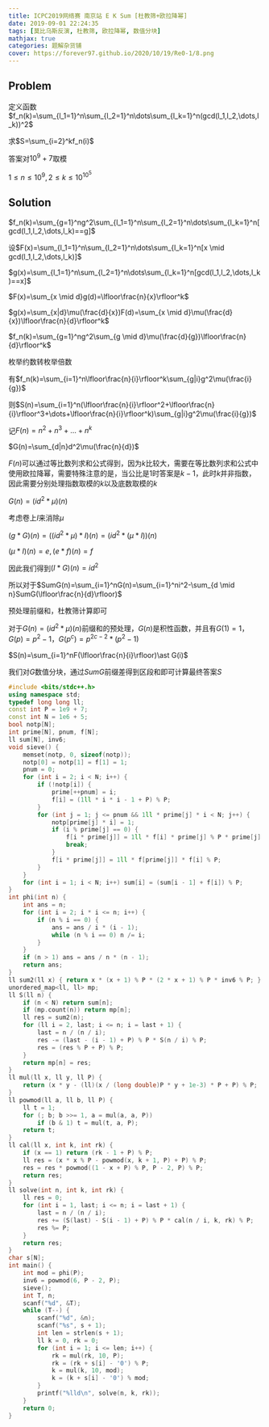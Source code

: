 ```yaml
---
title: ICPC2019网络赛 南京站 E K Sum [杜教筛+欧拉降幂]
date: 2019-09-01 22:24:35
tags: [莫比乌斯反演, 杜教筛, 欧拉降幂, 数值分块]
mathjax: true
categories: 题解杂货铺
cover: https://forever97.github.io/2020/10/19/Re0-1/8.png
---
```

## Problem
定义函数$f_n(k)=\sum_{l_1=1}^n\sum_{l_2=1}^n\dots\sum_{l_k=1}^n(gcd(l_1,l_2,\dots,l_k))^2$

求$S=\sum_{i=2}^kf_n(i)$

答案对$10^9+7$取模

$1 \le n \le 10^9,2 \le k \le 10^{10^5}$

## Solution
$f_n(k)=\sum_{g=1}^ng^2\sum_{l_1=1}^n\sum_{l_2=1}^n\dots\sum_{l_k=1}^n[gcd(l_1,l_2,\dots,l_k)==g]$

设$F(x)=\sum_{l_1=1}^n\sum_{l_2=1}^n\dots\sum_{l_k=1}^n[x \mid gcd(l_1,l_2,\dots,l_k)]$

$g(x)=\sum_{l_1=1}^n\sum_{l_2=1}^n\dots\sum_{l_k=1}^n[gcd(l_1,l_2,\dots,l_k)==x]$

$F(x)=\sum_{x \mid d}g(d)=\lfloor\frac{n}{x}\rfloor^k$

$g(x)=\sum_{x|d}\mu(\frac{d}{x})F(d)=\sum_{x \mid d}\mu(\frac{d}{x})\lfloor\frac{n}{d}\rfloor^k$

$f_n(k)=\sum_{g=1}^ng^2\sum_{g \mid d}\mu(\frac{d}{g})\lfloor\frac{n}{d}\rfloor^k$

枚举约数转枚举倍数

有$f_n(k)=\sum_{i=1}^n\lfloor\frac{n}{i}\rfloor^k\sum_{g|i}g^2\mu(\frac{i}{g})$

则$S(n)=\sum_{i=1}^n(\lfloor\frac{n}{i}\rfloor^2+\lfloor\frac{n}{i}\rfloor^3+\dots+\lfloor\frac{n}{i}\rfloor^k)\sum_{g|i}g^2\mu(\frac{i}{g})$

记$F(n)=n^2+n^3+\dots+n^k$

$G(n)=\sum_{d|n}d^2\mu(\frac{n}{d})$

$F(n)$可以通过等比数列求和公式得到，因为$k$比较大，需要在等比数列求和公式中使用欧拉降幂，需要特殊注意的是，当公比是1时答案是$k-1$，此时$k$并非指数，因此需要分别处理指数取模的$k$以及底数取模的$k$

$G(n)=(id^2\ast\mu)(n)$

考虑卷上$I$来消除$\mu$

$(g*G)(n)=((id^2\ast \mu)\ast I)(n)=(id^2\ast(\mu\ast I))(n)$

$(\mu\ast I)(n)=e,(e\ast f)(n)=f$

因此我们得到$(I\ast G)(n)=id^2$

所以对于$SumG(n)=\sum_{i=1}^nG(n)=\sum_{i=1}^ni^2-\sum_{d \mid n}SumG(\lfloor\frac{n}{d}\rfloor)$

预处理前缀和，杜教筛计算即可

对于$G(n)=(id^2\ast\mu)(n)$前缀和的预处理，$G(n)$是积性函数，并且有$G(1)=1$，$G(p)=p^2-1$，$G(p^c)=p^{2c-2}\ast (p^2-1)$

$S(n)=\sum_{i=1}^nF(\lfloor\frac{n}{i}\rfloor)\ast G(i)$

我们对$G$数值分块，通过$SumG$前缀差得到区段和即可计算最终答案$S$


```cpp
#include <bits/stdc++.h>
using namespace std;
typedef long long ll;
const int P = 1e9 + 7;
const int N = 1e6 + 5;
bool notp[N];
int prime[N], pnum, f[N];
ll sum[N], inv6;
void sieve() {
    memset(notp, 0, sizeof(notp));
    notp[0] = notp[1] = f[1] = 1;
    pnum = 0;
    for (int i = 2; i < N; i++) {
        if (!notp[i]) {
            prime[++pnum] = i;
            f[i] = (1ll * i * i - 1 + P) % P;
        }
        for (int j = 1; j <= pnum && 1ll * prime[j] * i < N; j++) {
            notp[prime[j] * i] = 1;
            if (i % prime[j] == 0) {
                f[i * prime[j]] = 1ll * f[i] * prime[j] % P * prime[j] % P;
                break;
            }
            f[i * prime[j]] = 1ll * f[prime[j]] * f[i] % P;
        }
    }
    for (int i = 1; i < N; i++) sum[i] = (sum[i - 1] + f[i]) % P;
}
int phi(int n) {
    int ans = n;
    for (int i = 2; i * i <= n; i++) {
        if (n % i == 0) {
            ans = ans / i * (i - 1);
            while (n % i == 0) n /= i;
        }
    }
    if (n > 1) ans = ans / n * (n - 1);
    return ans;
}
ll sum2(ll x) { return x * (x + 1) % P * (2 * x + 1) % P * inv6 % P; }
unordered_map<ll, ll> mp;
ll S(ll n) {
    if (n < N) return sum[n];
    if (mp.count(n)) return mp[n];
    ll res = sum2(n);
    for (ll i = 2, last; i <= n; i = last + 1) {
        last = n / (n / i);
        res -= (last - (i - 1) + P) % P * S(n / i) % P;
        res = (res % P + P) % P;
    }
    return mp[n] = res;
}
ll mul(ll x, ll y, ll P) {
    return (x * y - (ll)(x / (long double)P * y + 1e-3) * P + P) % P;
}
ll powmod(ll a, ll b, ll P) {
    ll t = 1;
    for (; b; b >>= 1, a = mul(a, a, P))
        if (b & 1) t = mul(t, a, P);
    return t;
}
ll cal(ll x, int k, int rk) {
    if (x == 1) return (rk - 1 + P) % P;
    ll res = (x * x % P - powmod(x, k + 1, P) + P) % P;
    res = res * powmod((1 - x + P) % P, P - 2, P) % P;
    return res;
}
ll solve(int n, int k, int rk) {
    ll res = 0;
    for (int i = 1, last; i <= n; i = last + 1) {
        last = n / (n / i);
        res += (S(last) - S(i - 1) + P) % P * cal(n / i, k, rk) % P;
        res %= P;
    }
    return res;
}
char s[N];
int main() {
    int mod = phi(P);
    inv6 = powmod(6, P - 2, P);
    sieve();
    int T, n;
    scanf("%d", &T);
    while (T--) {
        scanf("%d", &n);
        scanf("%s", s + 1);
        int len = strlen(s + 1);
        ll k = 0, rk = 0;
        for (int i = 1; i <= len; i++) {
            rk = mul(rk, 10, P);
            rk = (rk + s[i] - '0') % P;
            k = mul(k, 10, mod);
            k = (k + s[i] - '0') % mod;
        }
        printf("%lld\n", solve(n, k, rk));
    }
    return 0;
}


```


